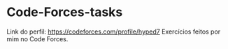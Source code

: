 # Code-Forces-tasks
 Link do perfil: https://codeforces.com/profile/hyped7
 Exercícios feitos por mim no Code Forces.
